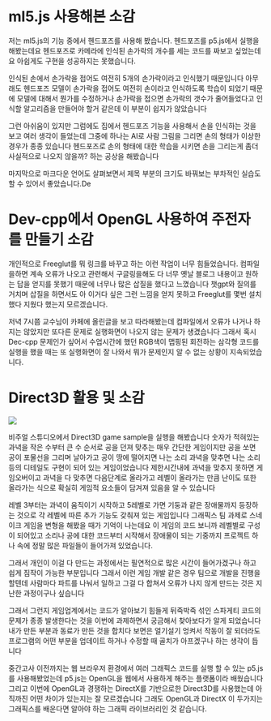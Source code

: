 # ml5.js 사용해본 소감 
저는 ml5.js의 기능 중에서 헨드포즈를 사용해 봤습니다.
헨드포즈를 p5.js에서 실행을 해봤는데요 
헨드포즈로 카메라에 인식된 손가락의 개수를 세는 코드를 짜보고 싶었는데요
아쉽게도 구현을 성공하지는 못했습니다.

인식된 손에서 손가락을 접어도 여전히 5개의 손가락이라고 인식했기 때문입니다
아무래도 헨드포즈 모델이 손가락을 접어도 여전히 손이라고 인식하도록 학습이 되었기 때문에
모델에 대해서 뭔가를 수정하거나 손가락을 접으면 손가락의 갯수가 줄어들었다고 인식할 
알고리즘을 만들어야 할거 같은데 이 부분이 쉽지가 않았습니다

그런 아쉬움이 있지만 그럼에도 집에서 헨드포즈 기능을 사용해서 손을 인식하는 것을 보고 여러 생각이 들었는데
그중에 하나는 AI로 사람 그림을 그리면 손의 형태가 이상한 경우가 종종 있습니다 헨드포즈로 손의 형태에 대한
학습을 시키면 손을 그리는게 좀더 사실적으로 나오지 않을까? 하는 공상을 해봤습니다

마지막으로 마크다운 언어도 살펴보면서 제목 부분의 크기도 바꿔보는 부차적인 실습도 할 수 있어서 좋았습니다.De

# Dev-cpp에서 OpenGL 사용하여 주전자를 만들기 소감 
개인적으로 Freeglut를 뭐 링크를 바꾸고 하는 이런 작업이 너무 힘들었습니다. 컴파일을하면 계속 오류가 나오고
관련해서 구글링을해도 다 너무 옛날 블로그 내용이고 원하는 답을 얻지를 못했기 때문에 너무나 많은 삽질을
했다고 느꼈습니다 챗gpt와 질의를 거치며 삽질을 하면서도 아 이거다 싶은 그런 느낌을 얻지 못하고 Freeglut를 몇번 설치했다 지웠다 했는지 모르겠습니다.

저녁 7시쯤 교수님이 카페에 올린글을 보고 따라해봤는데 컴파일에서 오류가 나거나 하지는 않았지만 또다른 문제로 실행화면이
나오지 않는 문제가 생겼습니다 그래서 혹시 Dec-cpp 문제인가 싶어서 수업시간에 했던 RGB색이 맵핑된 회전하는 삼각형 코드를 실행을 했을 때는
또 실행화면이 잘 나와서 뭐가 문제인지 알 수 없는 상황이 지속되었습니다.

# Direct3D 활용 및 소감
<img src="https://github.com/kjh010126/graphics_ml5_-assignment/issues/1#issue-2304501402" />


비주얼 스튜디오에서 Direct3D game sample을 실행을 해봤습니다 숫자가 적혀있는 과녁을 작은 수부터 큰 수 순서로 공을 던져 맞추는
매우 간단한 게임이지만 공을 쏘면 공이 포물선을 그리며 날아가고 공이 땅에 떨어지면 나는 소리 과녁을 맞추면 나는 소리 등의 디테일도
구현이 되어 있는 게임이었습니다 제한시간내에 과녁을 맞추지 못하면 게임오버이고 과녁을 다 맞추면 다음단계로 올라가고 레벨이 올라가는 
만큼 난이도 또한 올라가는 식으로 확실히 게임적 요소들이 담겨져 있음을 알 수 있습니다 

레벨 3부터는 과녁이 움직이기 시작하고 5레벨로 가면 기둥과 같은 장애물까지 등장하는 것으로 각 레벨에 따른 추가 기능도 갖춰져 있는 게임입니다 
그래픽스 팀 과제로 스네이크 게임을 변형을 해봤을 때가 기억이 나는데요 이 게임의 코드 보니까 레벨별로 구성이 되어있고 소리나 공에 대한 코드부터
시작해서 장애물이 되는 기중까지 프로젝트 하나 속에 정말 많은 파일들이 들어가져 있었습니다. 

그래서 개인이 이걸 다 만드는 과정에서는 필연적으로 많은 시간이 들어가겠구나 하고 쉽게 짐작이 가능한 부분입니다 그래서 이런 게임 개발 같은 경우 
팀으로 개발을 진행을 할텐데 사람마다 파트를 나눠서 일하고 그걸 다 합쳐서 오류가 나지 않게 만드는 것은 지난한 과정이구나 싶습니다

그래서 그런지 게임업계에서는 코드가 알아보기 힘들게 뒤죽박죽 섞인 스파게티 코드의 문제가 종종 발생한다는 것을 이번에 과제하면서
궁금해서 찾아보다가 알게 되었습니다 내가 만든 부분과 동료가 만든 것을 합치다 보면은 얼기설기 엉켜서 작동이 잘 되더라도 프로그램의
어떤 부분을 업데이트 하거나 수정할 때 골치가 아프겠구나 하는 생각이 듭니다

중간고사 이전까지는 웹 브라우저 환경에서 여러 그래픽스 코드를 실행 할 수 있는 p5.js를 사용해봤었는데 p5.js는 OpenGL을 웹에서 
사용하게 해주는 플랫폼이라 배웠습니다 그리고 이번에 OpenGL과 경쟁하는 DirectX를 기반으로한 Direct3D를 사용했는데 아직까진
어떤 차이가 있는지는 잘 모르겠습니다 그래도 OpenGL과 DirectX 이 두가지는 그래픽스를 배운다면 알아야 하는 그래픽 라이브러리인 것 같습니다.
